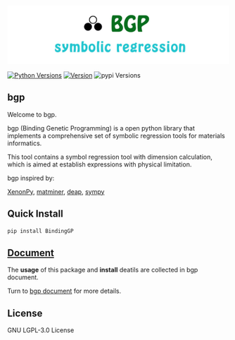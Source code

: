 <div align="center">
  <img alt="bgp" src="https://github.com/MGEdata/bgp/blob/master/img.jpg?raw=true">
</div>

[![Python Versions](https://img.shields.io/pypi/pyversions/bindinggp.svg)](https://pypi.org/project/bindinggp/)
[![Version](https://img.shields.io/github/tag/MGEdata/bgp.svg)](https://github.com/MGEdata/bgp/releases/latest)
![pypi Versions](https://badge.fury.io/py/BindingGP.svg)


bgp
----------------------
Welcome to bgp.

bgp (Binding Genetic Programming) is a open python library that implements a comprehensive set of symbolic regression tools for materials informatics.

This tool contains a symbol regression tool with dimension calculation,
which is aimed at establish expressions with physical limitation.

bgp inspired by:

  [XenonPy](https://github.com/yoshida-lab/XenonPy),
  [matminer](https://hackingmaterials.github.io/matminer/ ),
  [deap](https://github.com/DEAP/deap),
  [sympy](https://www.sympy.org/en/index.html)

Quick Install
----------------------
```bash
pip install BindingGP
```

[Document](https://boliqq07.github.io/bgpdocument/)
----------------------
The **usage** of this package and **install** deatils are collected in bgp document.

Turn to [bgp document](https://boliqq07.github.io/bgpdocument/) for more details.

License
----------------------
GNU LGPL-3.0 License




